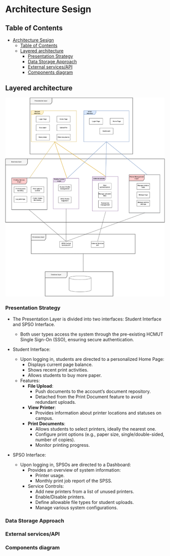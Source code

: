 # Architecture Sesign

## Table of Contents
- [Architecture Sesign](#architecture-sesign)
  - [Table of Contents](#table-of-contents)
  - [Layered architecture](#layered-architecture)
    - [Presentation Strategy](#presentation-strategy)
    - [Data Storage Approach](#data-storage-approach)
    - [External services/API](#external-servicesapi)
    - [Components diagram](#components-diagram)


## Layered architecture
![Layered Architecture](./images/ARCHITECTURE_Layered.png)

### Presentation Strategy
- The Presentation Layer is divided into two interfaces: Student Interface and SPSO Interface.
  - Both user types access the system through the pre-existing HCMUT Single Sign-On (SSO), ensuring secure authentication.
  
- Student Interface:
  - Upon logging in, students are directed to a personalized Home Page:
    - Displays current page balance.
    - Shows recent print activities.
    - Allows students to buy more paper.
  - Features:
    - **File Upload**: 
      - Push documents to the account’s document repository.
      - Detached from the Print Document feature to avoid redundant uploads.
    - **View Printer**: 
      - Provides information about printer locations and statuses on campus.
    - **Print Documents**: 
      - Allows students to select printers, ideally the nearest one.
      - Configure print options (e.g., paper size, single/double-sided, number of copies).
      - Monitor printing progress.

- SPSO Interface:
  - Upon logging in, SPSOs are directed to a Dashboard:
    - Provides an overview of system information:
      - Printer usage.
      - Monthly print job report of the SPSS.
    - Service Controls:
      - Add new printers from a list of unused printers.
      - Enable/Disable printers.
      - Define allowable file types for student uploads.
      - Manage various system configurations.

### Data Storage Approach

### External services/API

### Components diagram